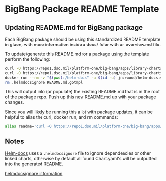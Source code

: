 # BigBang Package README Template

## Updating README.md for BigBang package

Each BigBang package should be using this standardized README template in gluon, with more information inside a docs/ foler with an overview.md file.

To update/generate this README.md for a package using the template perform the following:

```bash
curl -O https://repo1.dso.mil/platform-one/big-bang/apps/library-charts/gluon/-/raw/master/docs/README.md.gotmpl
curl -O https://repo1.dso.mil/platform-one/big-bang/apps/library-charts/gluon/-/raw/master/docs/.helmdocsignore
docker run --rm -v "$(pwd):/helm-docs" -u $(id -u) jnorwood/helm-docs:v1.5.0 -s file -t /helm-docs/README.md.gotmpl --dry-run > README.md
rm .helmdocsignore README.md.gotmpl
```

This will output into (or populate) the existing README.md that is in the root of the package repo. Push up this new README.md up with your package changes.

Since you will likely be running this a lot with package updates, it can be helpful to alias the curl, docker run, and rm commands:
```bash
alias readme='curl -O https://repo1.dso.mil/platform-one/big-bang/apps/library-charts/gluon/-/raw/master/docs/README.md.gotmpl && curl -O https://repo1.dso.mil/platform-one/big-bang/apps/library-charts/gluon/-/raw/master/docs/.helmdocsignore && docker run --rm -v "`pwd`:/helm-docs" -u $(id -u) jnorwood/helm-docs:v1.5.0 -s file -t /helm-docs/README.md.gotmpl --dry-run > README.md && rm README.md.gotmpl .helmdocsignore'
```

## Notes
[Helm-docs](https://github.com/norwoodj/helm-docs) uses a `.helmdocsignore` file to ignore dependencies or other linked charts, otherwise by default all found Chart.yaml's will be outputted into the generated README.

[helmdocsignore information](https://github.com/norwoodj/helm-docs#ignoring-chart-directories)
